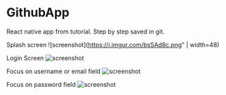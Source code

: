 # GithubApp
React native app from tutorial. Step by step saved in git.

Splash screen
![screenshot](https://i.imgur.com/bsSAd8c.png" | width=48)

Login Screen
![screenshot](https://i.imgur.com/BRmTg7I.png")

Focus on username or email field
![screenshot](https://i.imgur.com/csPB9BV.png")

Focus on password field
![screenshot](https://i.imgur.com/CeUzLI5.png")

